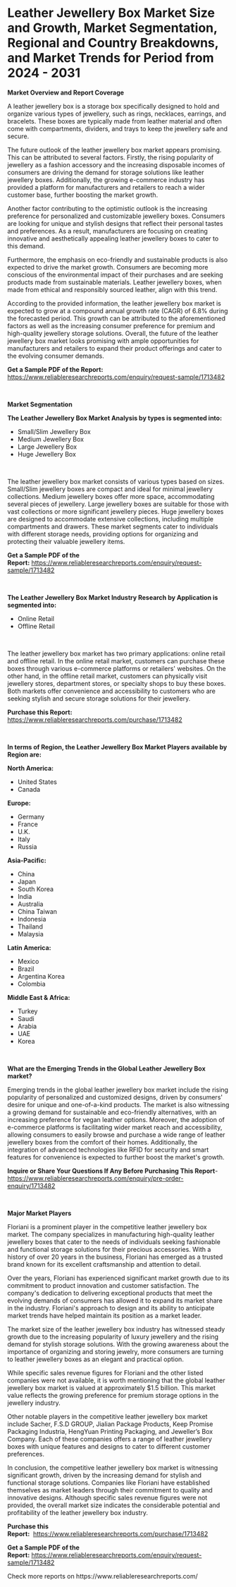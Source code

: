 <p><h1>Leather Jewellery Box Market Size and Growth, Market Segmentation, Regional and Country Breakdowns, and Market Trends for Period from 2024 -  2031</h1></p><p><strong>Market Overview and Report Coverage</strong></p>
<p><p>A leather jewellery box is a storage box specifically designed to hold and organize various types of jewellery, such as rings, necklaces, earrings, and bracelets. These boxes are typically made from leather material and often come with compartments, dividers, and trays to keep the jewellery safe and secure.</p><p>The future outlook of the leather jewellery box market appears promising. This can be attributed to several factors. Firstly, the rising popularity of jewellery as a fashion accessory and the increasing disposable incomes of consumers are driving the demand for storage solutions like leather jewellery boxes. Additionally, the growing e-commerce industry has provided a platform for manufacturers and retailers to reach a wider customer base, further boosting the market growth.</p><p>Another factor contributing to the optimistic outlook is the increasing preference for personalized and customizable jewellery boxes. Consumers are looking for unique and stylish designs that reflect their personal tastes and preferences. As a result, manufacturers are focusing on creating innovative and aesthetically appealing leather jewellery boxes to cater to this demand.</p><p>Furthermore, the emphasis on eco-friendly and sustainable products is also expected to drive the market growth. Consumers are becoming more conscious of the environmental impact of their purchases and are seeking products made from sustainable materials. Leather jewellery boxes, when made from ethical and responsibly sourced leather, align with this trend.</p><p>According to the provided information, the leather jewellery box market is expected to grow at a compound annual growth rate (CAGR) of 6.8% during the forecasted period. This growth can be attributed to the aforementioned factors as well as the increasing consumer preference for premium and high-quality jewellery storage solutions. Overall, the future of the leather jewellery box market looks promising with ample opportunities for manufacturers and retailers to expand their product offerings and cater to the evolving consumer demands.</p></p>
<p><strong>Get a Sample PDF of the Report:</strong> <a href="https://www.reliableresearchreports.com/enquiry/request-sample/1713482">https://www.reliableresearchreports.com/enquiry/request-sample/1713482</a></p>
<p>&nbsp;</p>
<p><strong>Market Segmentation</strong></p>
<p><strong>The Leather Jewellery Box Market Analysis by types is segmented into:</strong></p>
<p><ul><li>Small/Slim Jewellery Box</li><li>Medium Jewellery Box</li><li>Large Jewellery Box</li><li>Huge Jewellery Box</li></ul></p>
<p>&nbsp;</p>
<p><p>The leather jewellery box market consists of various types based on sizes. Small/Slim jewellery boxes are compact and ideal for minimal jewellery collections. Medium jewellery boxes offer more space, accommodating several pieces of jewellery. Large jewellery boxes are suitable for those with vast collections or more significant jewellery pieces. Huge jewellery boxes are designed to accommodate extensive collections, including multiple compartments and drawers. These market segments cater to individuals with different storage needs, providing options for organizing and protecting their valuable jewellery items.</p></p>
<p><strong>Get a Sample PDF of the Report:</strong>&nbsp;<a href="https://www.reliableresearchreports.com/enquiry/request-sample/1713482">https://www.reliableresearchreports.com/enquiry/request-sample/1713482</a></p>
<p>&nbsp;</p>
<p><strong>The Leather Jewellery Box Market Industry Research by Application is segmented into:</strong></p>
<p><ul><li>Online Retail</li><li>Offline Retail</li></ul></p>
<p>&nbsp;</p>
<p><p>The leather jewellery box market has two primary applications: online retail and offline retail. In the online retail market, customers can purchase these boxes through various e-commerce platforms or retailers' websites. On the other hand, in the offline retail market, customers can physically visit jewellery stores, department stores, or specialty shops to buy these boxes. Both markets offer convenience and accessibility to customers who are seeking stylish and secure storage solutions for their jewellery.</p></p>
<p><strong>Purchase this Report:</strong>&nbsp; <a href="https://www.reliableresearchreports.com/purchase/1713482">https://www.reliableresearchreports.com/purchase/1713482</a></p>
<p>&nbsp;</p>
<p><strong>In terms of Region, the Leather Jewellery Box Market Players available by Region are:</strong></p>
<p>
    <p> <strong> North America: </strong>
        <ul>
            <li>United States</li>
            <li>Canada</li>
        </ul>
        </p> 
    <p> <strong> Europe: </strong>
        <ul>
            <li>Germany</li>
            <li>France</li>
            <li>U.K.</li>
            <li>Italy</li>
            <li>Russia</li>
        </ul>
        </p> 
    <p> <strong> Asia-Pacific: </strong>
        <ul>
            <li>China</li>
            <li>Japan</li>
            <li>South Korea</li>
            <li>India</li>
            <li>Australia</li>
            <li>China Taiwan</li>
            <li>Indonesia</li>
            <li>Thailand</li>
            <li>Malaysia</li>
        </ul>
        </p> 
    <p> <strong> Latin America: </strong>
        <ul>
            <li>Mexico</li>
            <li>Brazil</li>
            <li>Argentina Korea</li>
            <li>Colombia</li>
        </ul>
        </p> 
    <p> <strong> Middle East & Africa: </strong>
        <ul>
            <li>Turkey</li>
            <li>Saudi</li>
            <li>Arabia</li>
            <li>UAE</li>
            <li>Korea</li>
        </ul>
    </p>
    </p>
<p>&nbsp;</p>
<p><strong>What are the Emerging Trends in the Global Leather Jewellery Box market?</strong></p>
<p><p>Emerging trends in the global leather jewellery box market include the rising popularity of personalized and customized designs, driven by consumers' desire for unique and one-of-a-kind products. The market is also witnessing a growing demand for sustainable and eco-friendly alternatives, with an increasing preference for vegan leather options. Moreover, the adoption of e-commerce platforms is facilitating wider market reach and accessibility, allowing consumers to easily browse and purchase a wide range of leather jewellery boxes from the comfort of their homes. Additionally, the integration of advanced technologies like RFID for security and smart features for convenience is expected to further boost the market's growth.</p></p>
<p><strong>Inquire or Share Your Questions If Any Before Purchasing This Report</strong>- <a href="https://www.reliableresearchreports.com/enquiry/pre-order-enquiry/1713482">https://www.reliableresearchreports.com/enquiry/pre-order-enquiry/1713482</a></p>
<p>&nbsp;</p>
<p><strong>Major Market Players</strong></p>
<p><p>Floriani is a prominent player in the competitive leather jewellery box market. The company specializes in manufacturing high-quality leather jewellery boxes that cater to the needs of individuals seeking fashionable and functional storage solutions for their precious accessories. With a history of over 20 years in the business, Floriani has emerged as a trusted brand known for its excellent craftsmanship and attention to detail.</p><p>Over the years, Floriani has experienced significant market growth due to its commitment to product innovation and customer satisfaction. The company's dedication to delivering exceptional products that meet the evolving demands of consumers has allowed it to expand its market share in the industry. Floriani's approach to design and its ability to anticipate market trends have helped maintain its position as a market leader.</p><p>The market size of the leather jewellery box industry has witnessed steady growth due to the increasing popularity of luxury jewellery and the rising demand for stylish storage solutions. With the growing awareness about the importance of organizing and storing jewelry, more consumers are turning to leather jewellery boxes as an elegant and practical option.</p><p>While specific sales revenue figures for Floriani and the other listed companies were not available, it is worth mentioning that the global leather jewellery box market is valued at approximately $1.5 billion. This market value reflects the growing preference for premium storage options in the jewellery industry.</p><p>Other notable players in the competitive leather jewellery box market include Sacher, F.S.D GROUP, Jialian Package Products, Keep Promise Packaging Industria, HengYuan Printing Packaging, and Jeweller’s Box Company. Each of these companies offers a range of leather jewellery boxes with unique features and designs to cater to different customer preferences.</p><p>In conclusion, the competitive leather jewellery box market is witnessing significant growth, driven by the increasing demand for stylish and functional storage solutions. Companies like Floriani have established themselves as market leaders through their commitment to quality and innovative designs. Although specific sales revenue figures were not provided, the overall market size indicates the considerable potential and profitability of the leather jewellery box industry.</p></p>
<p><strong>Purchase this Report:</strong>&nbsp;&nbsp;<a href="https://www.reliableresearchreports.com/purchase/1713482">https://www.reliableresearchreports.com/purchase/1713482</a></p>
<p></p>
<p><strong>Get a Sample PDF of the Report:</strong>&nbsp;<a href="https://www.reliableresearchreports.com/enquiry/request-sample/1713482">https://www.reliableresearchreports.com/enquiry/request-sample/1713482</a></p>
<p>Check more reports on https://www.reliableresearchreports.com/</p>